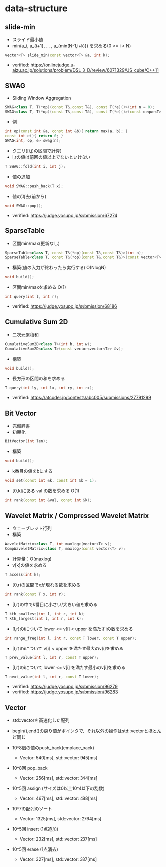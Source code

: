 # data-structure

## slide-min
- スライド最小値
- min(a_i, a_{i+1}, ... , a_{min(N-1,i+k)}) を求める(0 <= i < N)
```cpp
vector<T> slide_min(const vector<T> &a, int k);
```
- verified: https://onlinejudge.u-aizu.ac.jp/solutions/problem/DSL_3_D/review/6071329/US_cube/C++11

## SWAG
- Sliding Window Aggregation
```cpp
SWAG<class T, T(*op)(const T&,const T&), const T(*e)()>(int n = 0);
SWAG<class T, T(*op)(const T&,const T&), const T(*e)()>(const deque<T> &v);
```
- 例
```cpp
int op(const int &a, const int &b){ return max(a, b); }
const int e(){ return 0; }
SWAG<int, op, e> swag(n);
```
- クエリ([i,j)の区間で計算)
- l,rの値は前回の値以上でないといけない
```cpp
T SWAG::fold(int i, int j);
```
- 値の追加
```cpp
void SWAG::push_back(T x);
```
- 値の消去(前から)
```cpp
void SWAG::pop();
```
- verified: https://judge.yosupo.jp/submission/67274

## SparseTable
- 区間min/max(更新なし)
```cpp
SparseTable<class T, const T&(*op)(const T&,const T&)>(int n);
SparseTable<class T, const T&(*op)(const T&,const T&)>(const vector<T> &a);
```
- 構築(値の入力が終わったら実行する) O(NlogN)
```cpp
void build();
```
- 区間min/maxを求める O(1)
```cpp
int query(int l, int r);
```
- verified: https://judge.yosupo.jp/submission/68186

## Cumulative Sum 2D
- 二次元累積和
```cpp
CumulativeSum2D<class T>(int h, int w);
CumulativeSum2D<class T>(const vector<vector<T>> &v);
```
- 構築
```cpp
void build();
```
- 長方形の区間の和を求める
```cpp
T query(int ly, int lx, int ry, int rx);
```
- verified: https://atcoder.jp/contests/abc005/submissions/27791299

## Bit Vector
- 完備辞書
- 初期化
```cpp
BitVector(int len);
```
- 構築
```cpp
void build();
```
- k番目の値をbにする
```cpp
void set(const int &k, const int &b = 1);
```
- [0,k]にある val の数を求める O(1)
```cpp
int rank(const int &val, const int &k);
```

## Wavelet Matrix / Compressed Wavelet Matrix
- ウェーブレット行列
- 構築
```cpp
WaveletMatrix<class T, int maxlog>(vector<T> v);
CompWaveletMatrix<class T, maxlog>(const vector<T> v);
```
- 計算量：O(maxlog)
- v[k]の値を求める
```cpp
T access(int k);
```
- [0,r)の区間でxが現れる数を求める
```cpp
int rank(const T x, int r);
```
- [l,r)の中でk番目に小さい/大きい値を求める
```cpp
T kth_smallest(int l, int r, int k);
T kth_largest(int l, int r, int k);
```
- [l,r)のiについて lower <= v[i] < upper を満たすiの数を求める
```cpp
int range_freq(int l, int r, const T lower, const T upper);
```
- [l,r)のiについて v[i] < upper を満たす最大のv[i]を求める
```cpp
T prev_value(int l, int r, const T upper);
```
- [l,r)のiについて lower <= v[i] を満たす最小のv[i]を求める
```cpp
T next_value(int l, int r, const T lower);
```
- verified: https://judge.yosupo.jp/submission/96279
- verified: https://judge.yosupo.jp/submission/96283

## Vector
- std::vectorを高速化した配列
- begin(),end()の戻り値がポインタで、それ以外の操作はstd::vectorとほとんど同じ

- 10^8個の値のpush_back(emplace_back)
  - Vector: 540[ms], std::vector: 945[ms]
- 10^8回 pop_back
  - Vector: 256[ms], std::vector: 344[ms]
- 10^5回 assign (サイズは0以上10^4以下の乱数)
  - Vector: 467[ms], std::vector: 488[ms]
- 10^7の配列のソート
  - Vector: 1325[ms], std::vector: 2764[ms]
- 10^5回 insert (1点追加)
  - Vector: 232[ms], std::vector: 237[ms]
- 10^5回 erase (1点消去)
  - Vector: 327[ms], std::vector: 337[ms]
